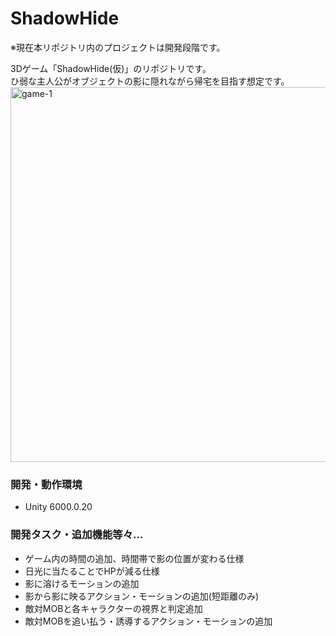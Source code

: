 # ShadowHide
※現在本リポジトリ内のプロジェクトは開発段階です。  

3Dゲーム「ShadowHide(仮)」のリポジトリです。  
ひ弱な主人公がオブジェクトの影に隠れながら帰宅を目指す想定です。  
 <img width="600" alt="game-1" src="https://github.com/user-attachments/assets/ae436f44-530d-4640-87d0-6d4b46068fa5" />

### 開発・動作環境
- Unity 6000.0.20

### 開発タスク・追加機能等々…
- ゲーム内の時間の追加、時間帯で影の位置が変わる仕様
- 日光に当たることでHPが減る仕様
- 影に溶けるモーションの追加
- 影から影に映るアクション・モーションの追加(短距離のみ)
- 敵対MOBと各キャラクターの視界と判定追加
- 敵対MOBを追い払う・誘導するアクション・モーションの追加
